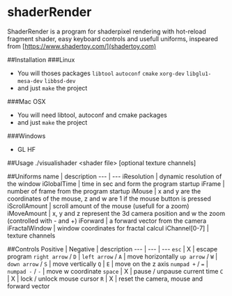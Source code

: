 # shaderRender

ShaderRender is a program for shaderpixel rendering with hot-reload fragment shader, easy keyboard controls and usefull uniforms, inspeared from [https://www.shadertoy.com/](shadertoy.com)

##Installation
###Linux
+ You will thoses packages `libtool` `autoconf` `cmake` `xorg-dev` `libglu1-mesa-dev` `libbsd-dev`
+ and just `make` the project

###Mac OSX
+ You will need libtool, autoconf and cmake packages
+ and just `make` the project

###Windows
+ GL HF

##Usage
./visualishader \<shader file\> [optional texture channels]

##Uniforms
name | description
--- | ---
iResolution | dynamic resolution of the window
iGlobalTime | time in sec and form the program startup
iFrame | number of frame from the program startup
iMouse | x and y are the coordinates of the mouse, z and w are 1 if the mouse button is pressed
iScrollAmount | scroll amount of the mouse (usefull for a zoom)
iMoveAmount | x, y and z represent the 3d camera position and w the zoom (controlled with - and +)
iForward | a forward vector from the camera
iFractalWindow | window coordinates for fractal calcul
iChannel[0-7] | texture channels

##Controls
Positive | Negative | description
--- | --- | ---
`esc` | X | escape program
`right arrow` / `D` | `left arrow` / `A` | move horizontally
`up arrow` / `W` | `down arrow` / `S` | move vertically
`Q` | `E` | move on the z axis
`numpad +` / `=` | `numpad -` / `-` | move w coordinate
`space` | X | pause / unpause current time
`C` | X | lock / unlock mouse cursor
`R` | X | reset the camera, mouse and forward vector
